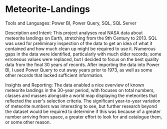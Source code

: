 # Meteorite-Landings
Tools and Languages: Power BI, Power Query, SQL, SQL Server

Description and Intent: This project analyses real NASA data about meteorite landings on Earth, stretching from the 9th Century to 2013. SQL was used for preliminary inspection of the data to get an idea of what it contained and how much clean up might be required to use it. Numerous gaps in the data were identified, particularly with much older records; some erroneous values were replaced, but I decided to focus on the best quality data from the final 30 years of records. After importing the data into Power BI, I used Power Query to cut away years prior to 1973, as well as some other records that lacked sufficient information. 

Insights and Reporting: The data enabled a nice overview of known meteorite landings in the 30-year period, with focuses on total numbers, classes and masses alongside a world map displaying the meteorites that reflected the user's selection criteria. The significant year-to-year variation of meteorite numbers was interesting to see, but further research beyond the dataset would be required to determine if this was because of a greater number arriving from space, a greater effort to look for and catalogue them, or some other reason.
